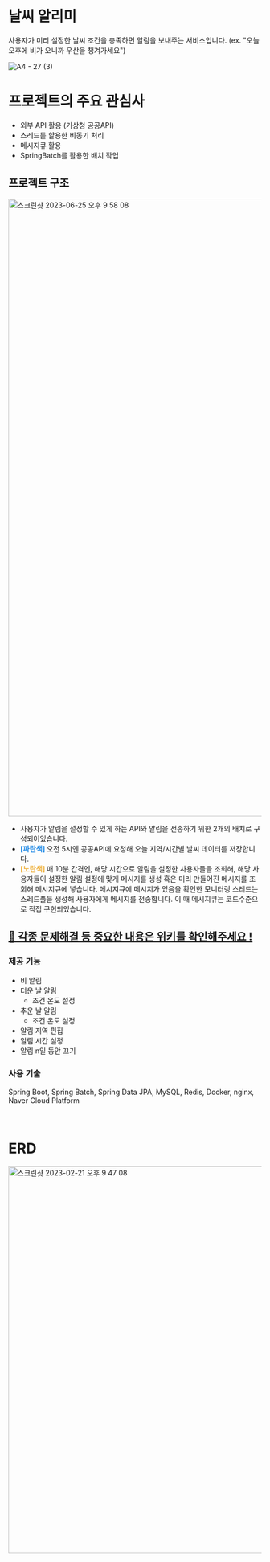 # 날씨 알리미 
사용자가 미리 설정한 날씨 조건을 충족하면 알림을 보내주는 서비스입니다.
(ex. "오늘 오후에 비가 오니까 우산을 챙겨가세요")



![A4 - 27 (3)](https://user-images.githubusercontent.com/66104031/220347959-40b08fdf-b2f1-4962-9238-530c42558395.jpg)


# 프로젝트의 주요 관심사
- 외부 API 활용 (기상청 공공API)
- 스레드를 할용한 비동기 처리
- 메시지큐 활용
- SpringBatch를 활용한 배치 작업

## 프로젝트 구조
<img width="1229" alt="스크린샷 2023-06-25 오후 9 58 08" src="https://github.com/leehyeonmin34/weather_reminder/assets/66104031/3ce58cfc-6d60-44ac-8a45-8eaaf2b3ca01">


- 사용자가 알림을 설정할 수 있게 하는 API와 알림을 전송하기 위한 2개의 배치로 구성되어있습니다.
- **<span style="color:#228BE6" > [파란색] </span>** 오전 5시엔 공공API에 요청해 오늘 지역/시간별 날씨 데이터를 저장합니다.
- **<span style="color:#EFB23F" > [노란색] </span>** 매 10분 간격엔, 해당 시간으로 알림을 설정한 사용자들을 조회해, 해당 사용자들이 설정한 알림 설정에 맞게 메시지를 생성 혹은 미리 만들어진 메시지를 조회해 메시지큐에 넣습니다. 메시지큐에 메시지가 있음을 확인한 모니터링 스레드는 스레드풀을 생성해 사용자에게 메시지를 전송합니다. 이 때 메시지큐는 코드수준으로 직접 구현되었습니다.

## [<U>📓 각종 문제해결 등 중요한 내용은 위키를 확인해주세요 !</U>](https://github.com/leehyeonmin34/weather_reminder/wiki)

### 제공 기능
- 비 알림
- 더운 날 알림
  - 조건 온도 설정
- 추운 날 알림
  - 조건 온도 설정
- 알림 지역 편집
- 알림 시간 설정
- 알림 n일 동안 끄기

### 사용 기술
Spring Boot, Spring Batch, Spring Data JPA, MySQL, Redis, Docker, nginx, Naver Cloud Platform



<br />

# ERD
<img width="770" alt="스크린샷 2023-02-21 오후 9 47 08" src="https://user-images.githubusercontent.com/66104031/220348674-82093483-a0c7-48c2-baad-4dd5d24a41b3.png">

 
